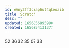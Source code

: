 ```yaml
---
id: e6ny2ff3crap6ut4qkeoaib
title: Scratch
desc: ""
updated: 1656856895990
created: 1656854131377
---
```


52
36
32
35
07
33
